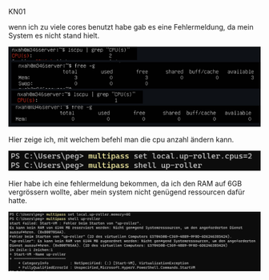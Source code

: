 KN01

wenn ich zu viele cores benutzt habe gab es eine Fehlermeldung, da mein System es nicht stand hielt.

![Alt text](<MicrosoftTeams-image (6).png>)


Hier zeige ich, mit welchem befehl man die cpu anzahl ändern kann.


![Alt text](<wie man mehr cpu gibt.png>)

Hier habe ich eine fehlermeldung bekommen, da ich den RAM auf 6GB vergrössern wollte, aber mein system nicht genügend ressourcen dafür hatte.

![Alt text](<ram verkleinern.png>)